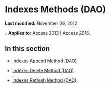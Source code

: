 
# Indexes Methods (DAO)

 **Last modified:** November 06, 2012

 _ **Applies to:** Access 2013 | Access 2016_

## In this section


- [Indexes.Append Method (DAO)](60dce80f-505b-e988-3ac1-8ecaae3d3d09.md)
    
- [Indexes.Delete Method (DAO)](8d3c3221-3b2e-15ba-32ff-f2dfc592d82c.md)
    
- [Indexes.Refresh Method (DAO)](ffe1bc79-5a56-2a70-c5ac-2f80b683adbb.md)
    
